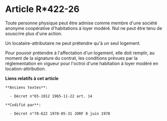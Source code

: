 # Article R*422-26

Toute personne physique peut être admise comme membre d'une société anonyme coopérative d'habitations à loyer modéré. Nul ne
peut être tenu de souscrire plus d'une action.

Un locataire-attributaire ne peut prétendre qu'à un seul logement.

Pour pouvoir prétendre à l'affectation d'un logement, elle doit remplir, au moment de la signature du contrat, les conditions
prévues par la réglementation en vigueur pour l'octroi d'une habitation à loyer modéré en location-attribution.

**Liens relatifs à cet article**

	**Anciens textes**:

	  - Décret n°65-1012 1965-11-22 art. 14

	**Codifié par**:

	  - Décret n°78-622 1978-05-31 JORF 8 juin 1978
